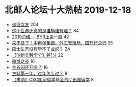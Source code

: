 # 北邮人论坛十大热帖 2019-12-18

- [诚征女友](https://bbs.byr.cn/article/Friends/1947344) 204
- [这个世界还真的是谁横谁有理？](https://bbs.byr.cn/article/BBSOpenAPI/1902) 84
- [2019总结 -- BYR上第一篇](https://bbs.byr.cn/article/WorkLife/1136083) 42
- [来不及了！中再保集团、外汇管理局、国开行总行](https://bbs.byr.cn/article/Job/2071977) 25
- [硕士生有没有毕不了业的？](https://bbs.byr.cn/article/Paper/35965) 24
- [【创新实践学分】差1分](https://bbs.byr.cn/article/Talking/6172995) 22
- [微博之夜](https://bbs.byr.cn/article/LOL/28267) 16
- [金谷园还开吗？](https://bbs.byr.cn/article/Food/506302) 16
- [生娃第一年，过年怎么过？](https://bbs.byr.cn/article/FamilyLife/142826) 8
- [【求助】CSC国家留学基金资助出国留学](https://bbs.byr.cn/article/GoAbroad/368269) 8



